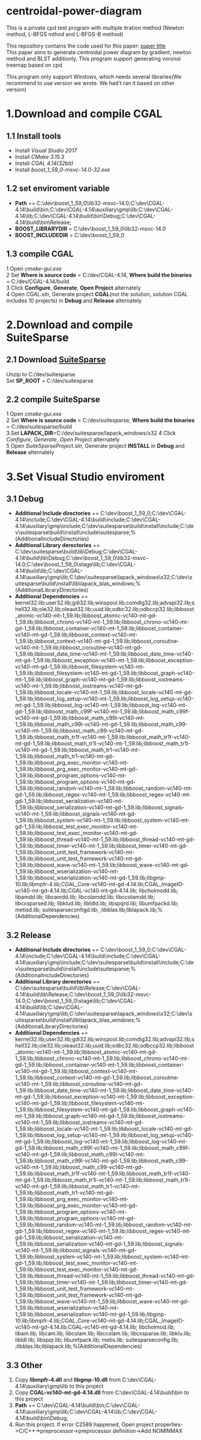 # centroidal-power-diagram
This is a private cpd test program with multiple itration method (Newton method, L-BFGS mthod and L-BFGS-B method)

This repository contains the code used for this paper:
[paper title](http://111.231.57.188:81)  
This paper aims to generate centroidal power diagram by gradient, newton method and BLST
additionly,  This program support generating voronoi treemap based on cpd

This program only support Windows, which needs several libraries(We recommend to use version we wrote. We had't ran it based on other version)

# 1.Download and compile CGAL
## 1.1 Install tools
* Install *Visual Studio 2017*
* Install *CMake 3.15.3*
* Install *CGAL 4.14(32bit)*
* Install *boost_1_59_0-msvc-14.0-32.exe*

## 1.2 set enviroment variable
* **Path** += C:\dev\boost_1_59_0\lib32-msvc-14.0;C:\dev\CGAL-4.14\build\bin;C:\dev\CGAL-4.14\auxiliary\gmp\lib;C:\dev\CGAL-4.14\lib;C:\dev\CGAL-4.14\build\bin\Debug;C:\dev\CGAL-4.14\build\bin\Release;
* **BOOST_LIBRARYDIR** = C:\dev\boost_1_59_0\lib32-msvc-14.0
* **BOOST_INCLUDEDIR** = C:\dev\boost_1_59_0

## 1.3 compile CGAL
1 Open *cmake-gui.exe*  
2 Set **Where is source code** = C:/dev/CGAL-4.14, **Where build the binaries** = C:/dev/CGAL-4.14/build  
3 Click **Configure**, **Generate**, **Open Project** alternately  
4 Open *CGAL.sln*, Generate project **CGAL**(not the solution, solution CGAL includes 10 projects) in **Debug** and **Release** alternately  

# 2.Download and compile SuiteSparse
## 2.1 Download [SuiteSparse](https://github.com/jlblancoc/suitesparse-metis-for-windows)
Unzip to C:/dev/suitesparse  
Set **SP_ROOT** = C:/dev/suitesparse
## 2.2 compile SuiteSparse
1 Open *cmake-gui.exe*  
2 Set **Where is source code** = C:/dev/suitesparse, **Where build the binaries** = C:/dev/suitesparse/build  
3.Set **LAPACK_DIR**=C:/dev/suitesparse/lapack_windows/x32
4 Click *Configure*, *Generate*, *Open Project* alternately  
5 Open *SuiteSparseProject.sln*, Generate project **INSTALL** in **Debug** and **Release** alternately 

# 3.Set Visual Studio enviroment
## 3.1 Debug
* **Additional Include directories** += C:\dev\boost_1_59_0;C:\dev\CGAL-4.14\include;C:\dev\CGAL-4.14\build\include;C:\dev\CGAL-4.14\auxiliary\gmp\include;C:\dev\suitesparse\build\install\include;C:\dev\suitesparse\build\install\include\suitesparse;%(AdditionalIncludeDirectories)
* **Additional Library derectories** += C:\dev\suitesparse\build\lib\Debug;C:\dev\CGAL-4.14\build\lib\Debug;C:\dev\boost_1_59_0\lib32-msvc-14.0;C:\dev\boost_1_59_0\stage\lib;C:\dev\CGAL-4.14\build\lib;C:\dev\CGAL-4.14\auxiliary\gmp\lib;C:\dev\suitesparse\lapack_windows\x32;C:\dev\suitesparse\build\install\lib\lapack_blas_windows;%(AdditionalLibraryDirectories) 
* **Additional Dependencies** += kernel32.lib;user32.lib;gdi32.lib;winspool.lib;comdlg32.lib;advapi32.lib;shell32.lib;ole32.lib;oleaut32.lib;uuid.lib;odbc32.lib;odbccp32.lib;libboost_atomic-vc140-mt-1_59.lib;libboost_atomic-vc140-mt-gd-1_59.lib;libboost_chrono-vc140-mt-1_59.lib;libboost_chrono-vc140-mt-gd-1_59.lib;libboost_container-vc140-mt-1_59.lib;libboost_container-vc140-mt-gd-1_59.lib;libboost_context-vc140-mt-1_59.lib;libboost_context-vc140-mt-gd-1_59.lib;libboost_coroutine-vc140-mt-1_59.lib;libboost_coroutine-vc140-mt-gd-1_59.lib;libboost_date_time-vc140-mt-1_59.lib;libboost_date_time-vc140-mt-gd-1_59.lib;libboost_exception-vc140-mt-1_59.lib;libboost_exception-vc140-mt-gd-1_59.lib;libboost_filesystem-vc140-mt-1_59.lib;libboost_filesystem-vc140-mt-gd-1_59.lib;libboost_graph-vc140-mt-1_59.lib;libboost_graph-vc140-mt-gd-1_59.lib;libboost_iostreams-vc140-mt-1_59.lib;libboost_iostreams-vc140-mt-gd-1_59.lib;libboost_locale-vc140-mt-1_59.lib;libboost_locale-vc140-mt-gd-1_59.lib;libboost_log_setup-vc140-mt-1_59.lib;libboost_log_setup-vc140-mt-gd-1_59.lib;libboost_log-vc140-mt-1_59.lib;libboost_log-vc140-mt-gd-1_59.lib;libboost_math_c99f-vc140-mt-1_59.lib;libboost_math_c99f-vc140-mt-gd-1_59.lib;libboost_math_c99l-vc140-mt-1_59.lib;libboost_math_c99l-vc140-mt-gd-1_59.lib;libboost_math_c99-vc140-mt-1_59.lib;libboost_math_c99-vc140-mt-gd-1_59.lib;libboost_math_tr1f-vc140-mt-1_59.lib;libboost_math_tr1f-vc140-mt-gd-1_59.lib;libboost_math_tr1l-vc140-mt-1_59.lib;libboost_math_tr1l-vc140-mt-gd-1_59.lib;libboost_math_tr1-vc140-mt-1_59.lib;libboost_math_tr1-vc140-mt-gd-1_59.lib;libboost_prg_exec_monitor-vc140-mt-1_59.lib;libboost_prg_exec_monitor-vc140-mt-gd-1_59.lib;libboost_program_options-vc140-mt-1_59.lib;libboost_program_options-vc140-mt-gd-1_59.lib;libboost_random-vc140-mt-1_59.lib;libboost_random-vc140-mt-gd-1_59.lib;libboost_regex-vc140-mt-1_59.lib;libboost_regex-vc140-mt-gd-1_59.lib;libboost_serialization-vc140-mt-1_59.lib;libboost_serialization-vc140-mt-gd-1_59.lib;libboost_signals-vc140-mt-1_59.lib;libboost_signals-vc140-mt-gd-1_59.lib;libboost_system-vc140-mt-1_59.lib;libboost_system-vc140-mt-gd-1_59.lib;libboost_test_exec_monitor-vc140-mt-1_59.lib;libboost_test_exec_monitor-vc140-mt-gd-1_59.lib;libboost_thread-vc140-mt-1_59.lib;libboost_thread-vc140-mt-gd-1_59.lib;libboost_timer-vc140-mt-1_59.lib;libboost_timer-vc140-mt-gd-1_59.lib;libboost_unit_test_framework-vc140-mt-1_59.lib;libboost_unit_test_framework-vc140-mt-gd-1_59.lib;libboost_wave-vc140-mt-1_59.lib;libboost_wave-vc140-mt-gd-1_59.lib;libboost_wserialization-vc140-mt-1_59.lib;libboost_wserialization-vc140-mt-gd-1_59.lib;libgmp-10.lib;libmpfr-4.lib;CGAL_Core-vc140-mt-gd-4.14.lib;CGAL_ImageIO-vc140-mt-gd-4.14.lib;CGAL-vc140-mt-gd-4.14.lib;
libcholmodd.lib;
libamdd.lib;
libcamdd.lib;
libcolamdd.lib;
libccolamdd.lib;
libcxsparsed.lib;
libklud.lib;
libldld.lib;
libspqrd.lib;
libumfpackd.lib;
metisd.lib;
suitesparseconfigd.lib;
;libblas.lib;liblapack.lib;%(AdditionalDependencies)  

## 3.2 Release
* **Additional Include directories** += C:\dev\boost_1_59_0;C:\dev\CGAL-4.14\include;C:\dev\CGAL-4.14\build\include;C:\dev\CGAL-4.14\auxiliary\gmp\include;C:\dev\suitesparse\build\install\include;C:\dev\suitesparse\build\install\include\suitesparse;%(AdditionalIncludeDirectories)
* **Additional Library derectories** += C:\dev\suitesparse\build\lib\Release;C:\dev\CGAL-4.14\build\lib\Release;C:\dev\boost_1_59_0\lib32-msvc-14.0;C:\dev\boost_1_59_0\stage\lib;C:\dev\CGAL-4.14\build\lib;C:\dev\CGAL-4.14\auxiliary\gmp\lib;C:\dev\suitesparse\lapack_windows\x32;C:\dev\suitesparse\build\install\lib\lapack_blas_windows;%(AdditionalLibraryDirectories) 
* **Additional Dependencies** += kernel32.lib;user32.lib;gdi32.lib;winspool.lib;comdlg32.lib;advapi32.lib;shell32.lib;ole32.lib;oleaut32.lib;uuid.lib;odbc32.lib;odbccp32.lib;libboost_atomic-vc140-mt-1_59.lib;libboost_atomic-vc140-mt-gd-1_59.lib;libboost_chrono-vc140-mt-1_59.lib;libboost_chrono-vc140-mt-gd-1_59.lib;libboost_container-vc140-mt-1_59.lib;libboost_container-vc140-mt-gd-1_59.lib;libboost_context-vc140-mt-1_59.lib;libboost_context-vc140-mt-gd-1_59.lib;libboost_coroutine-vc140-mt-1_59.lib;libboost_coroutine-vc140-mt-gd-1_59.lib;libboost_date_time-vc140-mt-1_59.lib;libboost_date_time-vc140-mt-gd-1_59.lib;libboost_exception-vc140-mt-1_59.lib;libboost_exception-vc140-mt-gd-1_59.lib;libboost_filesystem-vc140-mt-1_59.lib;libboost_filesystem-vc140-mt-gd-1_59.lib;libboost_graph-vc140-mt-1_59.lib;libboost_graph-vc140-mt-gd-1_59.lib;libboost_iostreams-vc140-mt-1_59.lib;libboost_iostreams-vc140-mt-gd-1_59.lib;libboost_locale-vc140-mt-1_59.lib;libboost_locale-vc140-mt-gd-1_59.lib;libboost_log_setup-vc140-mt-1_59.lib;libboost_log_setup-vc140-mt-gd-1_59.lib;libboost_log-vc140-mt-1_59.lib;libboost_log-vc140-mt-gd-1_59.lib;libboost_math_c99f-vc140-mt-1_59.lib;libboost_math_c99f-vc140-mt-gd-1_59.lib;libboost_math_c99l-vc140-mt-1_59.lib;libboost_math_c99l-vc140-mt-gd-1_59.lib;libboost_math_c99-vc140-mt-1_59.lib;libboost_math_c99-vc140-mt-gd-1_59.lib;libboost_math_tr1f-vc140-mt-1_59.lib;libboost_math_tr1f-vc140-mt-gd-1_59.lib;libboost_math_tr1l-vc140-mt-1_59.lib;libboost_math_tr1l-vc140-mt-gd-1_59.lib;libboost_math_tr1-vc140-mt-1_59.lib;libboost_math_tr1-vc140-mt-gd-1_59.lib;libboost_prg_exec_monitor-vc140-mt-1_59.lib;libboost_prg_exec_monitor-vc140-mt-gd-1_59.lib;libboost_program_options-vc140-mt-1_59.lib;libboost_program_options-vc140-mt-gd-1_59.lib;libboost_random-vc140-mt-1_59.lib;libboost_random-vc140-mt-gd-1_59.lib;libboost_regex-vc140-mt-1_59.lib;libboost_regex-vc140-mt-gd-1_59.lib;libboost_serialization-vc140-mt-1_59.lib;libboost_serialization-vc140-mt-gd-1_59.lib;libboost_signals-vc140-mt-1_59.lib;libboost_signals-vc140-mt-gd-1_59.lib;libboost_system-vc140-mt-1_59.lib;libboost_system-vc140-mt-gd-1_59.lib;libboost_test_exec_monitor-vc140-mt-1_59.lib;libboost_test_exec_monitor-vc140-mt-gd-1_59.lib;libboost_thread-vc140-mt-1_59.lib;libboost_thread-vc140-mt-gd-1_59.lib;libboost_timer-vc140-mt-1_59.lib;libboost_timer-vc140-mt-gd-1_59.lib;libboost_unit_test_framework-vc140-mt-1_59.lib;libboost_unit_test_framework-vc140-mt-gd-1_59.lib;libboost_wave-vc140-mt-1_59.lib;libboost_wave-vc140-mt-gd-1_59.lib;libboost_wserialization-vc140-mt-1_59.lib;libboost_wserialization-vc140-mt-gd-1_59.lib;libgmp-10.lib;libmpfr-4.lib;CGAL_Core-vc140-mt-gd-4.14.lib;CGAL_ImageIO-vc140-mt-gd-4.14.lib;CGAL-vc140-mt-gd-4.14.lib;
libcholmod.lib;
libam.lib;
libcam.lib;
libcolam.lib;
libccolam.lib;
libcxsparse.lib;
libklu.lib;
libldl.lib;
libspqr.lib;
libumfpack.lib;
metis.lib;
suitesparseconfig.lib;
;libblas.lib;liblapack.lib;%(AdditionalDependencies)  

## 3.3 Other
1. Copy **libmpfr-4.dll** and **libgmp-10.dll** from C:\dev\CGAL-4.14\auxiliary\gmp\lib to this project
2. Copy **CGAL-vc140-mt-gd-4.14.dll** from C:\dev\CGAL-4.14\build\bin to this project
3. **Path** += C:\dev\CGAL-4.14\build\bin;C:\dev\CGAL-4.14\auxiliary\gmp\lib;C:\dev\CGAL-4.14\lib;C:\dev\CGAL-4.14\build\bin\Debug;
4. Run this project. If error C2589 happened, Open project properties->C/C++->preprocessor->preprocessor definition->Add NOMINMAX
